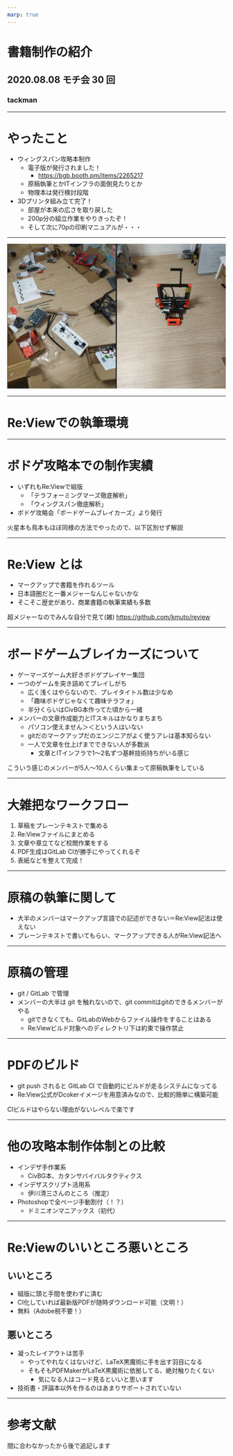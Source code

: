 ```yaml
---
marp: true
---
```


# 書籍制作の紹介

## 2020.08.08 モチ会 30 回

### tackman

---

# やったこと

- ウィングスパン攻略本制作
  - 電子版が発行されました！
    - https://bgb.booth.pm/items/2265217
  - 原稿執筆とかITインフラの面倒見たりとか
  - 物理本は発行検討段階
- 3Dプリンタ組み立て完了！
  - 部屋が本来の広さを取り戻した
  - 200p分の組立作業をやりきったぞ！
  - そして次に70pの印刷マニュアルが・・・

---

![](prusa.png)

---

# Re:Viewでの執筆環境

---

# ボドゲ攻略本での制作実績

- いずれもRe:Viewで組版
  - 「テラフォーミングマーズ徹底解析」
  - 「ウィングスパン徹底解析」
- ボドゲ攻略会「ボードゲームブレイカーズ」より発行

火星本も鳥本もほぼ同様の方法でやったので、以下区別せず解説

---

# Re:View とは

- マークアップで書籍を作れるツール
- 日本語圏だと一番メジャーなんじゃないかな
- そこそこ歴史があり、商業書籍の執筆実績も多数

超メジャーなのでみんな自分で見て(雑) https://github.com/kmuto/review

---

# ボードゲームブレイカーズについて

- ゲーマーズゲーム大好きボドゲプレイヤー集団
- 一つのゲームを突き詰めてプレイしがち
  - 広く浅くはやらないので、プレイタイトル数は少なめ
  - 「趣味ボドゲじゃなくて趣味テラフォ」
  - 半分くらいはCivBG本作ってた頃から一緒
- メンバーの文章作成能力とITスキルはかなりまちまち
  - パソコン使えません＞＜という人はいない
  - gitだのマークアップだのエンジニアがよく使うアレは基本知らない
  - 一人で文章を仕上げまでできない人が多数派
    - 文章とITインフラで1～2名ずつ基幹技術持ちがいる感じ

こういう感じのメンバーが5人～10人くらい集まって原稿執筆をしている

---

# 大雑把なワークフロー

1. 草稿をプレーンテキストで集める
2. Re:Viewファイルにまとめる
3. 文章や章立てなど校閲作業をする
4. PDF生成はGitLab CIが勝手にやってくれるぞ
5. 表紙などを整えて完成！

---

# 原稿の執筆に関して

- 大半のメンバーはマークアップ言語での記述ができない＝Re:View記法は使えない
- プレーンテキストで書いてもらい、マークアップできる人がRe:View記法へ

---

# 原稿の管理

- git / GitLab で管理
- メンバーの大半は git を触れないので、git commitはgitのできるメンバーがやる
  - gitできなくても、GitLabのWebからファイル操作をすることはある
  - Re:Viewビルド対象へのディレクトリ下は約束で操作禁止

---

# PDFのビルド

- git push されると GitLab CI で自動的にビルドが走るシステムになってる
- Re:View公式がDcokerイメージを用意済みなので、比較的簡単に構築可能

CIビルドはやらない理由がないレベルで楽です

---

# 他の攻略本制作体制との比較

- インデザ手作業系
  - CivBG本、カタンサバイバルタクティクス
- インデザスクリプト活用系
  - 伊川清三さんのところ（推定）
- Photoshopで全ページ手動割付（！？）
  - ドミニオンマニアックス（初代）

---

# Re:Viewのいいところ悪いところ

## いいところ

- 組版に頭と手間を使わずに済む
- CI化していれば最新版PDFが随時ダウンロード可能（文明！）
- 無料（Adobe税不要！）

## 悪いところ

- 凝ったレイアウトは苦手
  - やってやれなくはないけど、LaTeX黒魔術に手を出す羽目になる
  - そもそもPDFMakerがLaTeX黒魔術に依拠してる、絶対触りたくない
    - 気になる人はコード見るといいと思います
- 技術書・評論本以外を作るのはあまりサポートされていない

---

# 参考文献

間に合わなかったから後で追記します